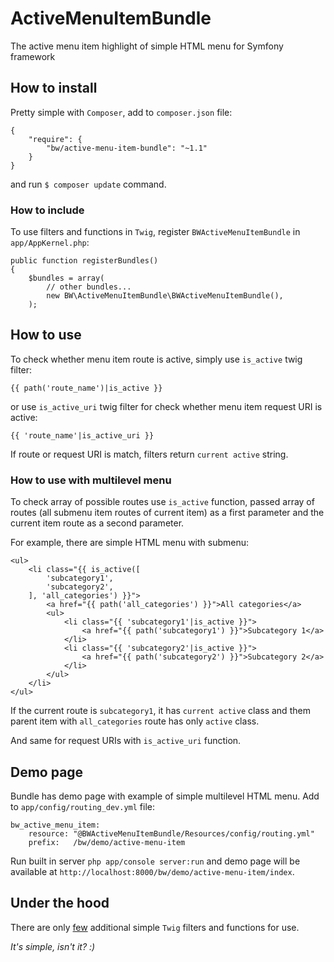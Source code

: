 ActiveMenuItemBundle
====================
The active menu item highlight of simple HTML menu for Symfony framework

## How to install
Pretty simple with `Composer`, add to `composer.json` file:

    {
        "require": {
            "bw/active-menu-item-bundle": "~1.1"
        }
    }

and run `$ composer update` command.

### How to include 
To use filters and functions in `Twig`, register `BWActiveMenuItemBundle` 
in `app/AppKernel.php`: 

    public function registerBundles()
    {
        $bundles = array(
            // other bundles...
            new BW\ActiveMenuItemBundle\BWActiveMenuItemBundle(),
        );

## How to use
To check whether menu item route is active, simply use `is_active` twig filter:

    {{ path('route_name')|is_active }}

or use `is_active_uri` twig filter for check whether menu item request URI is active:

    {{ 'route_name'|is_active_uri }}

If route or request URI is match, filters return `current active` string.

### How to use with multilevel menu
To check array of possible routes use `is_active` function, 
passed array of routes (all submenu item routes of current item) 
as a first parameter and the current item route as a second parameter. 

For example, there are simple HTML menu with submenu:

    <ul>
        <li class="{{ is_active([
            'subcategory1',
            'subcategory2',
        ], 'all_categories') }}">
            <a href="{{ path('all_categories') }}">All categories</a>
            <ul>
                <li class="{{ 'subcategory1'|is_active }}">
                    <a href="{{ path('subcategory1') }}">Subcategory 1</a>
                </li>
                <li class="{{ 'subcategory2'|is_active }}">
                    <a href="{{ path('subcategory2') }}">Subcategory 2</a>
                </li>
            </ul>
        </li>
    </ul>

If the current route is `subcategory1`, it has `current active` class 
and them parent item with `all_categories` route has only `active` class.

And same for request URIs with `is_active_uri` function.

## Demo page
Bundle has demo page with example of simple multilevel HTML menu.
Add to `app/config/routing_dev.yml` file: 

    bw_active_menu_item:
        resource: "@BWActiveMenuItemBundle/Resources/config/routing.yml"
        prefix:   /bw/demo/active-menu-item
 
Run built in server `php app/console server:run` and demo page will be available
at `http://localhost:8000/bw/demo/active-menu-item/index`.
 
## Under the hood
There are only [few][1] additional simple `Twig` filters and functions for use.

*It's simple, isn't it? :)*

[1]: https://github.com/bocharsky-bw/ActiveMenuItemBundle/blob/master/src/BW/ActiveMenuItemBundle/Twig/BWExtension.php
